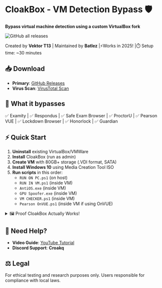 # CloakBox - VM Detection Bypass 🛡️

**Bypass virtual machine detection using a custom VirtualBox fork**

![GitHub all releases](https://img.shields.io/github/downloads/Batlez/CloakBox/total?style=for-the-badge)

Created by **Vektor T13** | Maintained by **Batlez** |⚡Works in 2025! |⏱️ Setup time: ~30 minutes

## 📥 Download
- **Primary**: [GitHub Releases](https://github.com/Batlez/CloakBox/releases)
- **Virus Scan**: [VirusTotal Scan](https://www.virustotal.com/gui/file/17ba6063ba20eba0ffc6538609d0cd216e015efd146e6e82e7de33e743cd8905/detection)

## 🎯 What it bypasses
✅ Examity | ✅ Respondus | ✅ Safe Exam Browser | ✅ ProctorU | ✅ Pearson VUE | ✅ Lockdown Browser | ✅ Honorlock | ✅ Guardian

## ⚡ Quick Start
1. **Uninstall** existing VirtualBox/VMWare
2. **Install** CloakBox (run as admin)
3. **Create VM** with 80GB+ storage (.VDI format, SATA)
4. **Install Windows 10** using Media Creation Tool ISO
5. **Run scripts** in this order:
   - `RUN ON PC.ps1` (on host)
   - `RUN IN VM.ps1` (inside VM)
   - `AntiOS.exe` (inside VM)
   - `GPU Spoofer.exe` (inside VM)
   - `VM CHECKER.ps1` (inside VM)
   - `Pearson OnVUE.ps1` (inside VM if using OnVUE)

<details>
<summary>🖼️ Proof CloakBox Actually Works!</summary>

![image](https://github.com/Batlez/HiddenVM/assets/63690709/51e1df60-4338-4da9-b5a3-ffe61c054797)
![image](https://github.com/Batlez/HiddenVM/assets/63690709/9f3ae77a-2bea-4824-bf3f-24556fb54045)
![image](https://github.com/Batlez/HiddenVM/assets/63690709/438c960f-f712-4016-8f92-0ad2c731a8bc)
![image](https://github.com/Batlez/HiddenVM/assets/63690709/17213a48-d6f3-4f82-87ac-2cb2f6f197f4)
![image](https://github.com/Batlez/HiddenVM/assets/63690709/47acefba-842b-4493-ad16-4709b9039dbc)

</details>

## 🎥 Need Help?
- **Video Guide**: [YouTube Tutorial](https://www.youtube.com/watch?v=rk_TTvOCUtU)
- **Discord Support**: **Croakq**

## ⚖️ Legal
For ethical testing and research purposes only. Users responsible for compliance with local laws.
